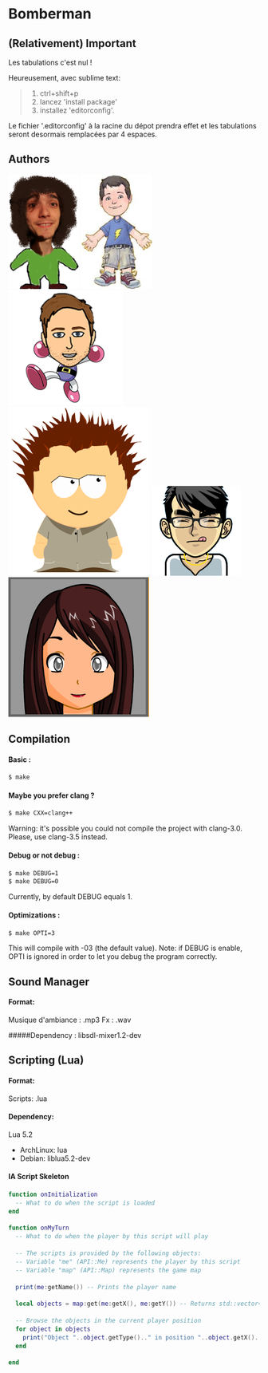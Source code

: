 # Bomberman

## (Relativement) Important

Les tabulations c'est nul !

Heureusement, avec sublime text:
> 1. ctrl+shift+p
> 2. lancez 'install package'
> 3. installez 'editorconfig'.

Le fichier '.editorconfig' à la racine du dépot prendra effet et les tabulations seront desormais remplacées par 4 espaces.

## Authors

![Alt text](./avatars/delemo_b.png "delemo_b")
![Alt text](./avatars/sauval_d.jpeg "sauval_d")
![Alt text](./avatars/svirch_n.png "svirch_n")
![Alt text](./avatars/defrei_r.png "defrei_r")
![Alt text](./avatars/parejo_p.png "parejo_p")
![Alt text](./avatars/lefebv_z.png "lefebv_z")

## Compilation

#### Basic :
~~~bash
$ make 
~~~

#### Maybe you prefer clang ?
~~~bash
$ make CXX=clang++
~~~
Warning: it's possible you could not compile the project with clang-3.0. Please, use clang-3.5 instead.

#### Debug or not debug :
~~~bash
$ make DEBUG=1
$ make DEBUG=0
~~~
Currently, by default DEBUG equals 1.

#### Optimizations :
~~~bash
$ make OPTI=3
~~~
This will compile with -03 (the default value).
Note: if DEBUG is enable, OPTI is ignored in order to let you debug the program correctly.

## Sound Manager

#### Format:
Musique d'ambiance : .mp3
Fx : .wav

#####Dependency :
libsdl-mixer1.2-dev

## Scripting (Lua)

#### Format:
Scripts: .lua

#### Dependency:
Lua 5.2
* ArchLinux: lua
* Debian: liblua5.2-dev

#### IA Script Skeleton
~~~lua
function onInitialization
  -- What to do when the script is loaded
end

function onMyTurn
  -- What to do when the player by this script will play
  
  -- The scripts is provided by the following objects:
  -- Variable "me" (API::Me) represents the player by this script
  -- Variable "map" (API::Map) represents the game map
  
  print(me:getName()) -- Prints the player name
  
  local objects = map:get(me:getX(), me:getY()) -- Returns std::vector<API::GameObject>
  
  -- Browse the objects in the current player position
  for object in objects
    print("Object "..object.getType().." in position "..object.getX()..","..object:getY())
  end
  
end
~~~


